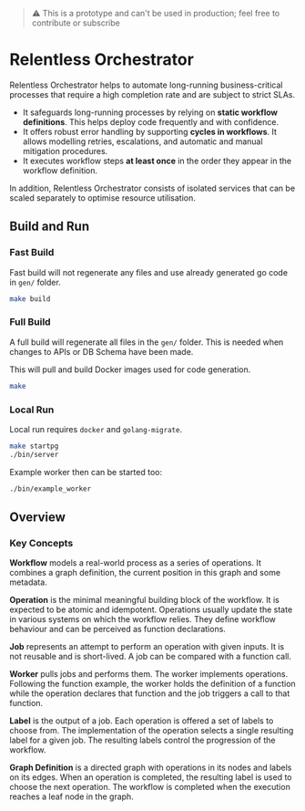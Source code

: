 > ⚠️ 
> This is a prototype and can't be used in production; feel free to contribute or subscribe

# Relentless Orchestrator

Relentless Orchestrator helps to automate long-running business-critical processes that require a high completion rate and are subject to strict SLAs.

- It safeguards long-running processes by relying on **static workflow definitions**. This helps deploy code frequently and with confidence.
- It offers robust error handling by supporting **cycles in workflows**. It allows modelling retries, escalations, and automatic and manual mitigation procedures.
- It executes workflow steps **at least once** in the order they appear in the workflow definition.

In addition, Relentless Orchestrator consists of isolated services that can be scaled separately to optimise resource utilisation. 



## Build and Run

### Fast Build

Fast build will not regenerate any files and use already generated go code in `gen/` folder.

```sh
make build
```

### Full Build

A full build will regenerate all files in the `gen/` folder. This is needed when changes to APIs or DB Schema have been made.

This will pull and build Docker images used for code generation.

```sh
make
```

### Local Run

Local run requires `docker` and `golang-migrate`.

```sh 
make startpg
./bin/server
```

Example worker then can be started too:

```sh
./bin/example_worker

```

## Overview

### Key Concepts

**Workflow** models a real-world process as a series of operations. It combines a graph definition, the current position in this graph and some metadata.

**Operation** is the minimal meaningful building block of the workflow. It is expected to be atomic and idempotent. Operations usually update the state in various systems on which the workflow relies. They define workflow behaviour and can be perceived as function declarations.

**Job** represents an attempt to perform an operation with given inputs. It is not reusable and is short-lived. A job can be compared with a function call.

**Worker** pulls jobs and performs them. The worker implements operations. Following the function example, the worker holds the definition of a function while the operation declares that function and the job triggers a call to that function.

**Label** is the output of a job. Each operation is offered a set of labels to choose from. The implementation of the operation selects a single resulting label for a given job. The resulting labels control the progression of the workflow.

**Graph Definition** is a directed graph with operations in its nodes and labels on its edges. When an operation is completed, the resulting label is used to choose the next operation. The workflow is completed when the execution reaches a leaf node in the graph.